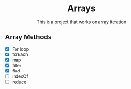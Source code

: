 <div align="center">
<h1>Arrays</h1>
<p>This is a project that works on array iteration</p>
</div>

## Array Methods

-   [x] For loop
-   [x] forEach
-   [x] map
-   [x] filter
-   [x] find
-   [ ] indexOf
-   [ ] reduce
